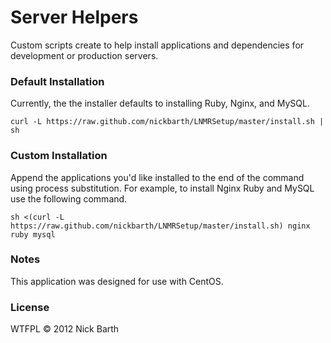 # Server Helpers

Custom scripts create to help install applications and dependencies for development or production servers. 

### Default Installation

Currently, the the installer defaults to installing Ruby, Nginx, and MySQL.

```terminal
curl -L https://raw.github.com/nickbarth/LNMRSetup/master/install.sh | sh
```

### Custom Installation

Append the applications you'd like installed to the end of the command using process substitution.
For example, to install Nginx Ruby and MySQL use the following command.

```terminal
sh <(curl -L https://raw.github.com/nickbarth/LNMRSetup/master/install.sh) nginx ruby mysql
```

### Notes

This application was designed for use with CentOS.

### License
WTFPL &copy; 2012 Nick Barth
